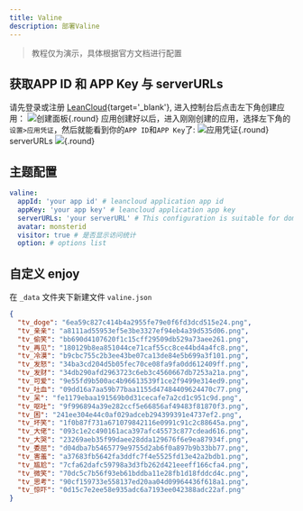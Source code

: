 ```yaml
---
title: Valine
description: 部署Valine
---
```


> 教程仅为演示，具体根据官方文档进行配置

## 获取APP ID 和 APP Key 与 serverURLs

请先登录或注册 [LeanCloud](https://console.leancloud.app/){target='_blank'}, 进入控制台后点击左下角创建应用：
![创建面板](https://s3.qjqq.cn/47/661653a79c41c.webp!color){.round}
应用创建好以后，进入刚刚创建的应用，选择左下角的`设置>应用凭证`，然后就能看到你的`APP ID`和`APP Key`了:
![应用凭证](https://s3.qjqq.cn/47/661654dea6351.webp!color){.round}
serverURLs
![](https://s3.qjqq.cn/47/66165def47f81.webp!color){.round}

## 主题配置

```yaml [_config.solitude.yml]
valine:
  appId: 'your app id' # leancloud application app id
  appKey: 'your app key' # leancloud application app key
  serverURLs: 'your serverURL' # This configuration is suitable for domestic custom domain name users, overseas version will be automatically detected (no need to manually fill in)
  avatar: monsterid
  visitor: true # 是否显示访问统计
  option: # options list
```

## 自定义 enjoy

在 `_data` 文件夹下新建文件 `valine.json`
```json [valine.json]
{ 
  "tv_doge": "6ea59c827c414b4a2955fe79e0f6fd3dcd515e24.png",
  "tv_亲亲": "a8111ad55953ef5e3be3327ef94eb4a39d535d06.png",
  "tv_偷笑": "bb690d4107620f1c15cff29509db529a73aee261.png",
  "tv_再见": "180129b8ea851044ce71caf55cc8ce44bd4a4fc8.png",
  "tv_冷漠": "b9cbc755c2b3ee43be07ca13de84e5b699a3f101.png",
  "tv_发怒": "34ba3cd204d5b05fec70ce08fa9fa0dd612409ff.png",
  "tv_发财": "34db290afd2963723c6eb3c4560667db7253a21a.png",
  "tv_可爱": "9e55fd9b500ac4b96613539f1ce2f9499e314ed9.png",
  "tv_吐血": "09dd16a7aa59b77baa1155d47484409624470c77.png",
  "tv_呆": "fe1179ebaa191569b0d31cecafe7a2cd1c951c9d.png",
  "tv_呕吐": "9f996894a39e282ccf5e66856af49483f81870f3.png",
  "tv_困": "241ee304e44c0af029adceb294399391e4737ef2.png",
  "tv_坏笑": "1f0b87f731a671079842116e0991c91c2c88645a.png",
  "tv_大佬": "093c1e2c490161aca397afc45573c877cdead616.png",
  "tv_大哭": "23269aeb35f99daee28dda129676f6e9ea87934f.png",
  "tv_委屈": "d04dba7b5465779e9755d2ab6f0a897b9b33bb77.png",
  "tv_害羞": "a37683fb5642fa3ddfc7f4e5525fd13e42a2bdb1.png",
  "tv_尴尬": "7cfa62dafc59798a3d3fb262d421eeeff166cfa4.png",
  "tv_微笑": "70dc5c7b56f93eb61bddba11e28fb1d18fddcd4c.png",
  "tv_思考": "90cf159733e558137ed20aa04d09964436f618a1.png",
  "tv_惊吓": "0d15c7e2ee58e935adc6a7193ee042388adc22af.png"
} 
```
